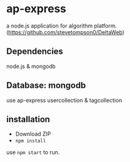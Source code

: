 # ap-express
a node.js application for algorithm platform. (https://github.com/stevetompson0/DeltaWeb)

## Dependencies 
node.js & mongodb 

## Database: mongodb
use ap-express
usercollection & tagcollection

## installation
- Download ZIP
- `npm install`

use `npm start` to run.

